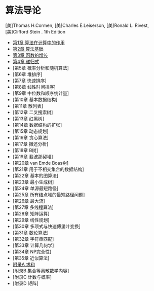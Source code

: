 # 算法导论

[美]Thomas H.Cormen, [美]Charles E.Leiserson, [美]Ronald L. Rivest, [美]Clifford Stein . 1th Edition

- [第1章 算法在计算中的作用](chapter1.md)
- [第2章 算法基础](chapter2.md)
- [第3章 函数的增长](chapter3.md)
- [第4章 递归式](chapter4.md)
- [第5章 概率分析和随机算法]
- [第6章 堆排序]
- [第7章 快速排序]
- [第8章 线性时间排序]
- [第9章 中位数和顺序统计量]
- [第10章 基本数据结构]
- [第11章 散列表]
- [第12章 二叉搜索树]
- [第13章 红黑树]
- [第14章 数据结构的扩张]
- [第15章 动态规划]
- [第16章 贪心算法]
- [第17章 摊还分析]
- [第18章 B树]
- [第19章 斐波那契堆]
- [第20章 van Emde Boas树]
- [第21章 用于不相交集合的数据结构]
- [第22章 基本的图算法]
- [第23章 最小生成树]
- [第24章 单源最短路径]
- [第25章 所有结点堆的最短路径问题]
- [第26章 最大流]
- [第27章 多线程算法]
- [第28章 矩阵运算]
- [第29章 线性规划]
- [第30章 多项式与快速傅里叶变换]
- [第31章 数论算法]
- [第32章 字符串匹配]
- [第33章 计算几何学]
- [第34章 NP完全性]
- [第35章 近似算法]
- [附录A 求和](appendix_a.md)
- [附录B 集合等离散数学内容]
- [附录C 计数与概率]
- [附录D 矩阵]

